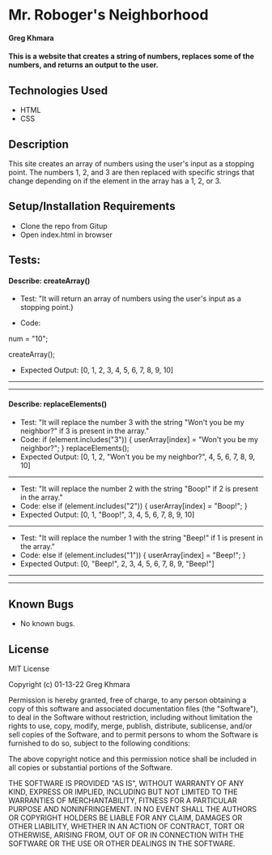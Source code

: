 # Mr. Roboger's Neighborhood

#### Greg Khmara

#### This is a website that creates a string of numbers, replaces some of the numbers, and returns an output to the user.

## Technologies Used

* HTML
* CSS

## Description

This site creates an array of numbers using the user's input as a stopping point. The numbers 1, 2, and 3 are then replaced with specific strings that change depending on if the element in the array has a 1, 2, or 3.

## Setup/Installation Requirements

* Clone the repo from Gitup
* Open index.html in browser

## Tests:

#### Describe: createArray()

- Test: "It will return an array of numbers using the user's input as a stopping point.}

- Code:

num = "10";

createArray();

- Expected Output: [0, 1, 2, 3, 4, 5, 6, 7, 8, 9, 10]
---
---
#### Describe: replaceElements()

- Test: "It will replace the number 3 with the string "Won't you be my neighbor?" if 3 is present in the array."
- Code:
if (element.includes("3")) {
      userArray[index] = "Won't you be my neighbor?";
}
replaceElements();
- Expected Output: [0, 1, 2, "Won't you be my neighbor?", 4, 5, 6, 7, 8, 9, 10]
---
- Test: "It will replace the number 2 with the string "Boop!" if 2 is present in the array."
- Code:
else if (element.includes("2")) {
      userArray[index] = "Boop!";
}
- Expected Output: [0, 1, "Boop!", 3, 4, 5, 6, 7, 8, 9, 10]
---
- Test: "It will replace the number 1 with the string "Beep!" if 1 is present in the array."
- Code:
else if (element.includes("1")) {
      userArray[index] = "Beep!";
}
- Expected Output:
[0, "Beep!", 2, 3, 4, 5, 6, 7, 8, 9, "Beep!"]
---
---

## Known Bugs

* No known bugs.

## License

MIT License

Copyright (c) 01-13-22 Greg Khmara  

Permission is hereby granted, free of charge, to any person obtaining a copy
of this software and associated documentation files (the "Software"), to deal
in the Software without restriction, including without limitation the rights
to use, copy, modify, merge, publish, distribute, sublicense, and/or sell
copies of the Software, and to permit persons to whom the Software is
furnished to do so, subject to the following conditions:

The above copyright notice and this permission notice shall be included in all
copies or substantial portions of the Software.

THE SOFTWARE IS PROVIDED "AS IS", WITHOUT WARRANTY OF ANY KIND, EXPRESS OR
IMPLIED, INCLUDING BUT NOT LIMITED TO THE WARRANTIES OF MERCHANTABILITY,
FITNESS FOR A PARTICULAR PURPOSE AND NONINFRINGEMENT. IN NO EVENT SHALL THE
AUTHORS OR COPYRIGHT HOLDERS BE LIABLE FOR ANY CLAIM, DAMAGES OR OTHER
LIABILITY, WHETHER IN AN ACTION OF CONTRACT, TORT OR OTHERWISE, ARISING FROM,
OUT OF OR IN CONNECTION WITH THE SOFTWARE OR THE USE OR OTHER DEALINGS IN THE
SOFTWARE.